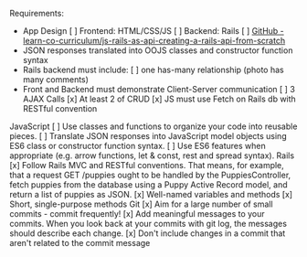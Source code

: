 Requirements:
- App Design
    [ ] Frontend: HTML/CSS/JS
    [ ] Backend: Rails
    [ ] [GitHub - learn-co-curriculum/js-rails-as-api-creating-a-rails-api-from-scratch](https://github.com/learn-co-curriculum/js-rails-as-api-creating-a-rails-api-from-scratch)
- JSON responses translated into OOJS classes and constructor function syntax
- Rails backend must include:
    [ ] one has-many relationship (photo has many comments)
- Front and Backend must demonstrate Client-Server communication
    [ ] 3 AJAX Calls
    [x] At least 2 of CRUD
    [x] JS must use Fetch on Rails db with RESTful convention



JavaScript
[ ] Use classes and functions to organize your code into reusable pieces.
[ ] Translate JSON responses into JavaScript model objects using ES6 class or constructor function syntax.
[ ] Use ES6 features when appropriate (e.g. arrow functions, let & const, rest and spread syntax).
Rails
[x] Follow Rails MVC and RESTful conventions. That means, for example, that a request GET /puppies ought to be handled by the PuppiesController, fetch puppies from the database using a Puppy Active Record model, and return a list of puppies as JSON.
[x] Well-named variables and methods
[x] Short, single-purpose methods
Git
[x] Aim for a large number of small commits - commit frequently!
[x] Add meaningful messages to your commits. When you look back at your commits with git log, the messages should describe each change.
[x] Don't include changes in a commit that aren't related to the commit message    
